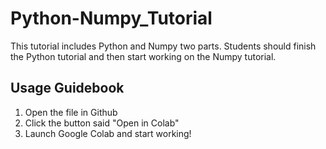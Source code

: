 # Python-Numpy_Tutorial
This tutorial includes Python and Numpy two parts. Students should finish the Python tutorial and then start working on the Numpy tutorial.

## Usage Guidebook
1. Open the file in Github
2. Click the button said "Open in Colab"
3. Launch Google Colab and start working!

